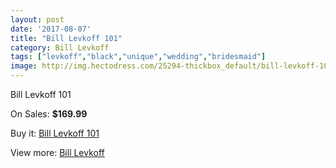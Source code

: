 ```yaml
---
layout: post
date: '2017-08-07'
title: "Bill Levkoff 101"
category: Bill Levkoff
tags: ["levkoff","black","unique","wedding","bridesmaid"]
image: http://img.hectodress.com/25294-thickbox_default/bill-levkoff-101.jpg
---
```

Bill Levkoff 101

On Sales: **$169.99**
<a href="https://www.hectodress.com/bill-levkoff/11649-bill-levkoff-101.html"><amp-img layout="responsive" width="600" height="600" src="//img.hectodress.com/25294-thickbox_default/bill-levkoff-101.jpg" alt="Bill Levkoff 101 0" /></a>

Buy it: [Bill Levkoff 101](https://www.hectodress.com/bill-levkoff/11649-bill-levkoff-101.html "Bill Levkoff 101")

View more: [Bill Levkoff](https://www.hectodress.com/184-bill-levkoff "Bill Levkoff")
